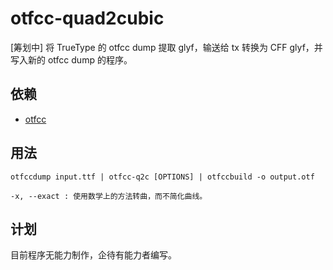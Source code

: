 # otfcc-quad2cubic
[筹划中] 将 TrueType 的 otfcc dump 提取 glyf，输送给 tx 转换为 CFF glyf，并写入新的 otfcc dump 的程序。

## 依赖
- [otfcc](https://github.com/caryll/otfcc)

## 用法
```
otfccdump input.ttf | otfcc-q2c [OPTIONS] | otfccbuild -o output.otf

-x, --exact : 使用数学上的方法转曲，而不简化曲线。
```

## 计划
目前程序无能力制作，企待有能力者编写。
